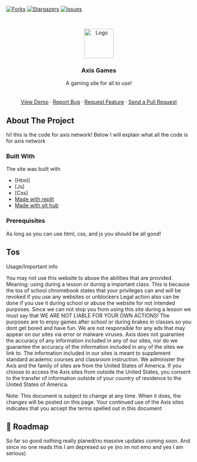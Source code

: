 [![Forks][forks-shield]][forks-url]
[![Stargazers][stars-shield]][stars-url]
[![Issues][issues-shield]][issues-url]



<!-- PROJECT LOGO -->
<br />
<p align="center">
  <a href="https://github.com/ChillYTT/Axis-network">
    <img src="https://axis-net.vercel.app/images/hello-icon-128.png" alt="Logo" width="80" height="80">
  </a>

  <h3 align="center">Axis Games</h3>

  <p align="center">
    A gaming site for all to use!
    <br />
    <br />
    <br />
    <a href="https://axis-net.vercel.app/">View Demo</a>
    ·
    <a href="https://github.com/ChillYTT/Axis-network/issues">Report Bug</a>
    ·
    <a href="https://github.com/ChillYTT/Axis-network/issues">Request Feature</a>
    ·
    <a href="https://github.com/ChillYTT/Axis-network/pulls">Send a Pull Request</a>
  </p>
</p>

<!-- ABOUT THE PROJECT -->
## About The Project

hi! this is the code for axis network! Below I will explain what all the code is for axis network



### Built With
The site was built with
* [Html]
* [Js]
* [Css]
* [Made with replit](https://replit.com)
* [Made with git hub](https://github.com)



### Prerequisites

As long as you can use html, css, and js you should be all good!


<!-- USAGE EXAMPLES -->
## Tos

Usage/Important info

You may not use this website to abuse the abilities that are provided.
Meaning; using during a lesson or durnig a important class. This is because the tos of school chromebook states that your
privileges can and will be revoked if you use any websites or unblockers Legal action also can be done if you use it during 
school or abuse the website for not intended purposes. Since we can not stop you from using this site during a lesson we must 
say that WE ARE NOT LIABLE FOR YOUR OWN ACTIONS! The purposes are to enjoy games after school or during brakes in classes so 
you dont get bored and have fun. We are not responsible for any ads that may appear on our sites via error or malware viruses.
Axis does not guarantee the accuracy of any information included in any of our sites, nor do we guarantee the accuracy of the 
information included in any of the sites we link to. The information included in our sites is meant to supplement standard academic 
courses and classroom instruction. We administer the Axis and the family of sites are from the United States of America. If you choose
to access the Axis sites from outside the United States, you consent to the transfer of information outside of your country of residence
to the United States of America. 

Note: This document is subject to change at any time. When it does, the changes will be posted on this page. Your continued use of the Axis sites indicates that you accept the terms spelled out in this document

<!-- ROADMAP -->
## 🚧 Roadmap

So far so good nothing really planed/no massive updates coming soon. And since no one reads this I am depresed so ye (no im not emo and yes I am serious)


<!-- MARKDOWN LINKS & IMAGES -->
<!-- https://www.markdownguide.org/basic-syntax/#reference-style-links -->
[forks-shield]: https://img.shields.io/github/forks/roshanlam/ReadMeTemplate?style=for-the-badge
[forks-url]: https://github.com/roshanlam/ReadMeTemplate/network/members
[stars-shield]: https://img.shields.io/github/stars/roshanlam/ReadMeTemplate?style=for-the-badge
[stars-url]: https://github.com/roshanlam/ReadMeTemplate/stargazers
[issues-shield]: https://img.shields.io/github/issues/roshanlam/ReadMeTemplate?style=for-the-badge
[issues-url]: https://github.com/roshanlam/ReadMeTemplate/issues
[linkedin-shield]: https://img.shields.io/badge/-LinkedIn-black.svg?style=flat-square&logo=linkedin&colorB=555
[linkedin-url]: https://linkedin.com/in/roshan-lamichhane
